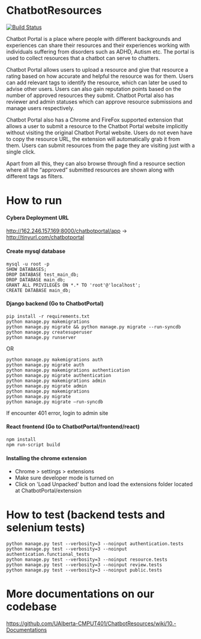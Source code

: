 # ChatbotResources
[![Build Status](https://travis-ci.com/UAlberta-CMPUT401/ChatbotResources.svg?token=Z5vtfE1m9VBPow8TRogE&branch=master)](https://travis-ci.com/UAlberta-CMPUT401/ChatbotResources)

Chatbot Portal is a place where people with different backgrounds and experiences can share their resources and their experiences working with individuals suffering from disorders such as ADHD, Autism etc. The portal is used to collect resources that a chatbot can serve to chatters.

Chatbot Portal allows users to upload a resource and give that resource a rating based on how accurate and helpful the resource was for them. Users can add relevant tags to identify the resource, which can later be used to advise other users. Users can also gain reputation points based on the number of approved resources they submit. Chatbot Portal also has reviewer and admin statuses which can approve resource submissions and manage users respectively.

Chatbot Portal also has a Chrome and FireFox supported extension that allows a user to submit a resource to the Chatbot Portal website implicitly without visiting the original Chatbot Portal website. Users do not even have to copy the resource URL, the extension will automatically grab it from them. Users can submit resources from the page they are visiting just with a single click.

Apart from all this, they can also browse through find a resource section where all the “approved” submitted resources are shown along with different tags as filters.

# How to run

#### Cybera Deployment URL

http://162.246.157.169:8000/chatbotportal/app  &#8594;  http://tinyurl.com/chatbotportal

#### Create mysql database
```
mysql -u root -p
SHOW DATABASES;
DROP DATABASE test_main_db;
DROP DATABASE main_db;
GRANT ALL PRIVILEGES ON *.* TO 'root'@'localhost';
CREATE DATABASE main_db;
```

#### Django backend (Go to ChatbotPortal)
```
pip install -r requirements.txt
python manage.py makemigrations 
python manage.py migrate && python manage.py migrate --run-syncdb
python manage.py createsuperuser
python manage.py runserver
```

OR 

```
python manage.py makemigrations auth
python manage.py migrate auth
python manage.py makemigrations authentication
python manage.py migrate authentication
python manage.py makemigrations admin
python manage.py migrate admin
python manage.py makemigrations
python manage.py migrate
python manage.py migrate –run-syncdb
```
If encounter 401 error, login to admin site

#### React frontend (Go to ChatbotPortal/frontend/react)
```
npm install
npm run-script build
```

#### Installing the chrome extension
- Chrome > settings > extensions
- Make sure developer mode is turned on
- Click on 'Load Unpacked' button and load the extensions folder located at ChatbotPortal/extension

# How to test (backend tests and selenium tests)
```
python manage.py test --verbosity=3 --noinput authentication.tests
python manage.py test --verbosity=3 --noinput authentication.functional_tests
python manage.py test --verbosity=3 --noinput resource.tests
python manage.py test --verbosity=3 --noinput review.tests
python manage.py test --verbosity=3 --noinput public.tests
```

# More documentations on our codebase
https://github.com/UAlberta-CMPUT401/ChatbotResources/wiki/10.-Documentations
